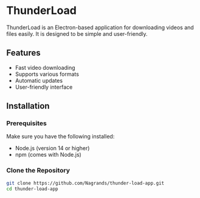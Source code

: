 # ThunderLoad

ThunderLoad is an Electron-based application for downloading videos and files easily. It is designed to be simple and user-friendly.

## Features

- Fast video downloading
- Supports various formats
- Automatic updates
- User-friendly interface

## Installation

### Prerequisites

Make sure you have the following installed:

- Node.js (version 14 or higher)
- npm (comes with Node.js)

### Clone the Repository

```bash
git clone https://github.com/Nagrands/thunder-load-app.git
cd thunder-load-app
